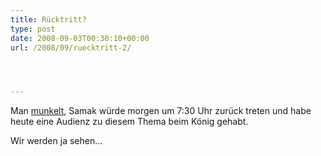 ```yaml
---
title: Rücktritt?
type: post
date: 2008-09-03T00:30:10+00:00
url: /2008/09/ruecktritt-2/




---
```

Man [munkelt][1], Samak würde morgen um 7:30 Uhr zurück treten und habe heute eine Audienz zu diesem Thema beim König gehabt.

Wir werden ja sehen...

 [1]: http://www.nationmultimedia.com/breakingnews/read.php?newsid=30082501
